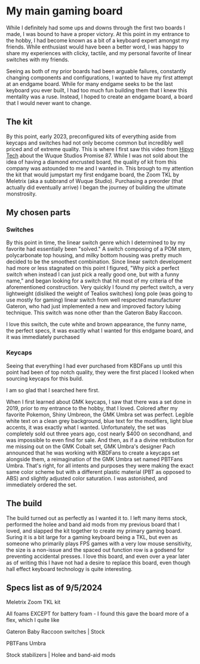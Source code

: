 # My main gaming board
While I definitely had some ups and downs through the first two boards I made, I was bound to have a proper victory. At this point in my entrance to the hobby, I had become known as a bit of a keyboard expert amongst my friends. While enthusiast would have been a better word, I was happy to share my experiences with clicky, tactile, and my personal favorite of linear switches with my friends.

Seeing as both of my prior boards had been arguable failures, constantly changing components and configurations, I wanted to have my first attempt at an endgame board. While for many endgame seeks to be the last keyboard you ever built, I had too much fun building them that I knew this mentality was a ruse. Instead, I hoped to create an endgame board, a board that I would never want to change.

## The kit
By this point, early 2023, preconfigured kits of everything aside from keycaps and switches had not only become common but incredibly well priced and of extreme quality. This is where I first saw this video from [Hipyo Tech](https://www.youtube.com/watch?v=5L49gHgpfaY) about the Wuque Studios Promise 87. While I was not sold about the idea of having a diamond encrusted board, the quality of kit from this company was astounded to me and I wanted in. This brough to my attention the kit that would jumpstart my first endgame board, the Zoom TKL by Meletrix (aka a subbrand of Wuque Studio). Purchasing a preorder (that actually did eventually arrive) I began the journey of building the ultimate monstrosity.

## My chosen parts
### Switches
By this point in time, the linear switch genre which I determined to by my favorite had essentially been "solved." A switch composing of a POM stem, polycarbonate top housing, and milky bottom housing was pretty much decided to be the smoothest combination. Since linear switch development had more or less stagnated on this point I figured, "Why pick a perfect switch when instead I can just pick a really good one, but with a funny name," and began looking for a switch that hit most of my criteria of the aforementioned construction. Very quickly I found my perfect switch, a very lightweight (disliked the weight of Tealios switches) long pole (was going to use mostly for gaming) linear switch from well respected manufacturer Gateron, who had just implemented a new and improved factory lubing technique. This switch was none other than the Gateron Baby Raccoon.

I love this switch, the cute white and brown appearance, the funny name, the perfect specs, it was exactly what I wanted for this endgame board, and it was immediately purchased

### Keycaps
Seeing that everything I had ever purchased from KBDFans up until this point had been of top notch quality, they were the first placed I looked when sourcing keycaps for this build.

I am so glad that I searched here first.

When I first learned about GMK keycaps, I saw that there was a set done in 2019, prior to my entrance to the hobby, that I loved. Colored after my favorite Pokemon, Shiny Umbreon, the GMK Umbra set was perfect. Legible white text on a clean grey background, blue text for the modifiers, light blue accents, it was exactly what I wanted. Unfortunately, the set was completely sold out three years ago, cost nearly $400 on secondhand, and was impossible to even find for sale. And then, as if a a divine retribution for me missing out on the GMK Cobalt set, GMK Umbra's designer Pach announced that he was working with KBDFans to create a keycaps set alongside them, a reimagination of the GMK Umbra set named PBTFans Umbra. That's right, for all intents and purposes they were making the exact same color scheme but with a different plastic material (PBT as opposed to ABS) and slightly adjusted color saturation. I was astonished, and immediately ordered the set.

## The build
The build turned out as perfectly as I wanted it to. I left many items stock, performed the holee and band aid mods from my previous board that I loved, and slapped the kit together to create my primary gaming board. Suring it is a bit large for a gaming keyboard being a TKL, but even as someone who primarily plays FPS games with a very low mouse sensitivity, the size is a non-issue and the spaced out function row is a godsend for preventing accidental presses. I love this board, and even over a year later as of writing this I have not had a desire to replace this board, even though hall effect keyboard technology is quite interesting.

## Specs list as of 9/5/2024
Meletrix Zoom TKL kit

All foams EXCEPT for battery foam - I found this gave the board more of a flex, which I quite like

Gateron Baby Raccoon switches | Stock

PBTFans Umbra

Stock stabilizers | Holee and band-aid mods
